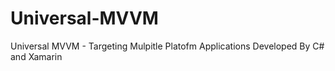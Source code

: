 # Universal-MVVM
Universal MVVM - Targeting Mulpitle Platofm Applications Developed By C# and Xamarin
